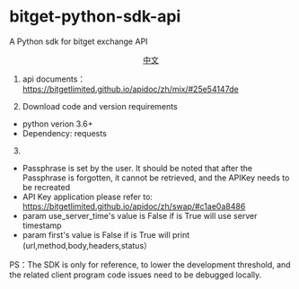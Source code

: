 
# bitget-python-sdk-api
A Python sdk for bitget exchange API

<p align="center">
<a href="https://github.com/BitgetLimited/v3-bitget-api-sdk/blob/master/bitget-python-sdk-api/README.md">中文</a>
</p>

1. api documents： https://bitgetlimited.github.io/apidoc/zh/mix/#25e54147de


2. Download code and version requirements
- python verion 3.6+
- Dependency: requests


3.
- Passphrase is set by the user. It should be noted that after the Passphrase is forgotten, it cannot be retrieved, and the APIKey needs to be recreated
- API Key application please refer to: https://bitgetlimited.github.io/apidoc/zh/swap/#c1ae0a8486
- param use_server_time's value is False if is True will use server timestamp
- param first's value is False if is True will print (url,method,body,headers,status）


PS：The SDK is only for reference, to lower the development threshold, and the related client program code issues need to be debugged locally.